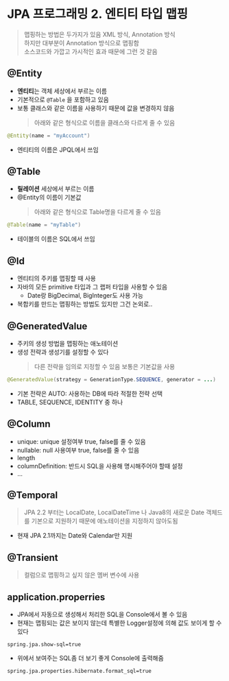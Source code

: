 # JPA 프로그래밍 2. 엔티티 타입 맵핑
> 맵핑하는 방법은 두가지가 있음 XML 방식, Annotation 방식  
> 하지만 대부분이 Annotation 방식으로 맵핑함  
> 소스코드와 가깝고 가시적인 효과 때문에 그런 것 같음  

## @Entity
- **엔티티**는 객체 세상에서 부르는 이름
- 기본적으로 `@Table` 을 포함하고 있음
- 보통 클래스와 같은 이름을 사용하기 때문에 값을 변경하지 않음  
  > 아래와 같은 형식으로 이름을 클래스와 다르게 줄 수 있음  
  
```java
@Entity(name = "myAccount")
``` 
- 엔티티의 이름은 JPQL에서 쓰임  
  
## @Table
- **릴레이션** 세상에서 부르는 이름
- @Entity의 이름이 기본값  
  > 아래와 같은 형식으로 Table명을 다르게 줄 수 있음  
```java
@Table(name = "myTable")
``` 
- 테이블의 이름은 SQL에서 쓰임  
  
## @Id
- 엔티티의 주키를 맵핑할 때 사용
- 자바의 모든 primitive 타입과 그 랩퍼 타입을 사용할 수 있음
  - Date랑 BigDecimal, BigInteger도 사용 가능
- 복합키를 만드는 맵핑하는 방법도 있지만 그건 논외로..

## @GeneratedValue
- 주키의 생성 방법을 맵핑하는 애노테이션
- 생성 전략과 생성기를 설정할 수 있다  
  > 다른 전략을 임의로 지정할 수 있음 보통은 기본값을 사용  
```java
@GeneratedValue(strategy = GenerationType.SEQUENCE, generator = ...)
```
  - 기본 전략은 AUTO: 사용하는 DB에 따라 적절한 전략 선택
  - TABLE, SEQUENCE, IDENTITY 중 하나

## @Column
- unique: unique 설정여부 true, false를 줄 수 있음
- nullable: null 사용여부 true, false를 줄 수 있음
- length
- columnDefinition: 반드시 SQL을 사용해 명시해주어야 할때 설정
- ...

## @Temporal
> JPA 2.2 부터는 LocalDate, LocalDateTime 나 Java8의 새로운 Date 객체드를 기본으로 지원하기 때문에 애노테이션을 지정하지 않아도됨  
- 현재 JPA 2.1까지는 Date와 Calendar만 지원

## @Transient
> 컬럼으로 맵핑하고 싶지 않은 멤버 변수에 사용  

## application.properries
- JPA에서 자동으로 생성해서 처리한 SQL을 Console에서 볼 수 있음
- 현재는 맵핑되는 값은 보이지 않는데 특별한 Logger설정에 의해 값도 보이게 할 수 있다
```
spring.jpa.show-sql=true
```

- 위에서 보여주는 SQL좀 더 보기 좋게 Console에 출력해줌
```
spring.jpa.properties.hibernate.format_sql=true
```